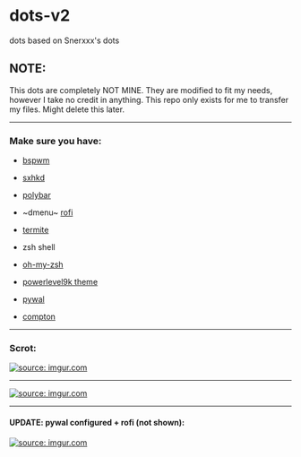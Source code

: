 # dots-v2
dots based on Snerxxx's dots

## NOTE:
This dots are completely NOT MINE. They are modified to fit my needs, however I take no credit in anything.
This repo only exists for me to transfer my files. Might delete this later.

----
### Make sure you have:

- [bspwm](https://github.com/baskerville/bspwm)

- [sxhkd](https://github.com/baskerville/sxhkd)

- [polybar](https://github.com/jaagr/polybar)

- ~dmenu~ [rofi](https://github.com/DaveDavenport/rofi)

- [termite](https://github.com/thestinger/termite/)

- zsh shell

- [oh-my-zsh](https://github.com/robbyrussell/oh-my-zsh)

- [powerlevel9k theme](https://github.com/bhilburn/powerlevel9k)

- [pywal](https://github.com/dylanaraps/pywal)

- [compton](https://github.com/chjj/compton)
----
### Scrot:
<a href="http://imgur.com/UiAk0C8"><img src="http://i.imgur.com/UiAk0C8.png" title="source: imgur.com" /></a>

---
<a href="http://imgur.com/Vxj7J5d"><img src="http://i.imgur.com/Vxj7J5d.png" title="source: imgur.com" /></a>

---
#### UPDATE: pywal configured + rofi (not shown):
<a href="http://imgur.com/HWUL8TF"><img src="http://i.imgur.com/HWUL8TF.png" title="source: imgur.com" /></a>
